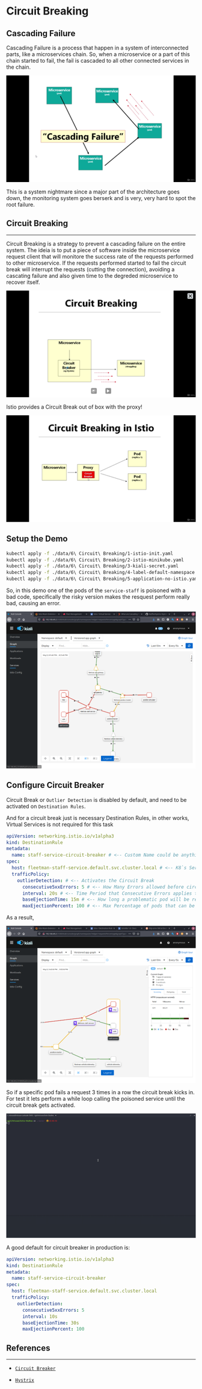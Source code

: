 # Circuit Breaking

## Cascading Failure

Cascading Failure is a process that happen in a system of interconnected parts, like a microservices chain. So, when a microservice or a part of this chain started to fail, the fail is cascaded to all other connected services in the chain.

![Cascading Failure](./artifacts/09-CascadingFailure.png)

This is a system nightmare since a major part of the architecture goes down, the monitoring system goes berserk and is very, very hard to spot the root failure.

## Circuit Breaking
---

Circuit Breaking is a strategy to prevent a cascading failure on the entire system. The ideia is to put a piece of software inside the microservice request client that will monitore the success rate of the requests performed to other microservice. If the requests performed started to fail the circuit break will interrupt the requests (cutting the connection), avoiding a cascating failure and also given time to the degreded microservice to recover itself.

![Circuit Breaker](./artifacts/09-CircuitBreak.png)

Istio provides a Circuit Break out of box with the proxy! 

![Istio Circuit Breaker](./artifacts/09-IstioCircuitBreak.png)

## Setup the Demo
```bash
kubectl apply -f ./data/6\ Circuit\ Breaking/1-istio-init.yaml
kubectl apply -f ./data/6\ Circuit\ Breaking/2-istio-minikube.yaml 
kubectl apply -f ./data/6\ Circuit\ Breaking/3-kiali-secret.yaml
kubectl apply -f ./data/6\ Circuit\ Breaking/4-label-default-namespace.yaml
kubectl apply -f ./data/6\ Circuit\ Breaking/5-application-no-istio.yaml
```

So, in this demo one of the pods of the `service-staff` is poisoned with a bad code, specifically the risky version makes the resquest perform really bad, causing an error.

![Poisoned Application](./artifacts/09-PoisonedApplication.png)

## Configure Circuit Breaker

Circuit Break or `Outlier Detection` is disabled by default, and need to be activated on `Destination Rules`.

And for a circuit break just is necessary Destination Rules, in other works, Virtual Services is not required for this task

```yaml
apiVersion: networking.istio.io/v1alpha3
kind: DestinationRule
metadata:
  name: staff-service-circuit-breaker # <-- Custom Name could be anything
spec:
  host: fleetman-staff-service.default.svc.cluster.local # <-- K8`s Service
  trafficPolicy:
    outlierDetection: # <-- Activates the Circuit Break
      consecutive5xxErrors: 5 # <-- How Many Errors allowed before circuit breaks triggers
      interval: 20s # <-- Time Period that Consecutive Errors applies to
      baseEjectionTime: 15m # <-- How long a problematic pod will be removed from loadbalancer
      maxEjectionPercent: 100 # <-- Max Percentage of pods that can be ejected from the loadbalancer

``` 

As a result,

![Activated Circuit Breaker](./artifacts/09-ActivatedCircuitBreakers.png)

So if a specific pod fails a request 3 times in a row the circuit break kicks in. For test it lets perform a while loop calling the poisoned service until the circuit break gets activated.

![Circuit Breaker In Action](./artifacts/09-CircuitBreakInAction.gif)

A good default for circuit breaker in production is:

```yaml
apiVersion: networking.istio.io/v1alpha3
kind: DestinationRule
metadata:
  name: staff-service-circuit-breaker
spec:
  host: fleetman-staff-service.default.svc.cluster.local 
  trafficPolicy:
    outlierDetection:
      consecutive5xxErrors: 5 
      interval: 10s
      baseEjectionTime: 30s
      maxEjectionPercent: 100 
```

## References
---

- [`Circuit Breaker`](https://www.martinfowler.com/bliki/CircuitBreaker.html)

- [`Hystrix`](https://www.martinfowler.com/bliki/CircuitBreaker.html)